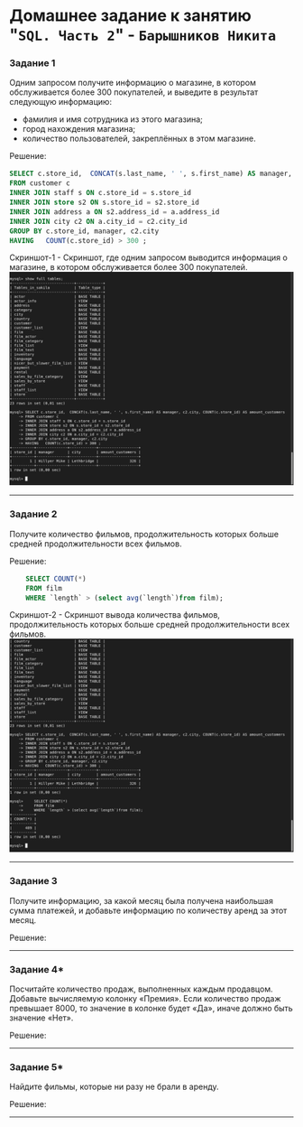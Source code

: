 # Домашнее задание к занятию "`SQL. Часть 2`" - `Барышников Никита`


### Задание 1

Одним запросом получите информацию о магазине, в котором обслуживается более 300 покупателей, и выведите в результат следующую информацию: 
- фамилия и имя сотрудника из этого магазина;
- город нахождения магазина;
- количество пользователей, закреплённых в этом магазине.

Решение:

```sql
SELECT c.store_id,  CONCAT(s.last_name, ' ', s.first_name) AS manager, c2.city, COUNT(c.store_id) AS amount_customers
FROM customer c
INNER JOIN staff s ON c.store_id = s.store_id
INNER JOIN store s2 ON s.store_id = s2.store_id
INNER JOIN address a ON s2.address_id = a.address_id 
INNER JOIN city c2 ON a.city_id = c2.city_id 
GROUP BY c.store_id, manager, c2.city
HAVING   COUNT(c.store_id) > 300 ;
```

Скриншот-1 - Скриншот, где одним запросом выводится информация о магазине, в котором обслуживается более 300 покупателей.
![Скриншот-1](https://github.com/BaryshnikovNV/Databases-and-information-security/blob/main/img/12-04/12.4.1_Скриншот,_где_одним_запросом_выводится_информация_о_магазине,_в_котором_обслуживается_более_300_покупателей.png)

---

### Задание 2

Получите количество фильмов, продолжительность которых больше средней продолжительности всех фильмов.

Решение:

```sql
    SELECT COUNT(*)
    FROM film 
    WHERE `length` > (select avg(`length`)from film);
```

Скриншот-2 - Скриншот вывода количества фильмов, продолжительность которых больше средней продолжительности всех фильмов.
![Скриншот-2](https://github.com/BaryshnikovNV/Databases-and-information-security/blob/main/img/12-04/12.4.2_Скриншот_вывода_количества_фильмов,_продолжительность_которых_больше_средней_продолжительности_всех_фильмов.png)

---

### Задание 3

Получите информацию, за какой месяц была получена наибольшая сумма платежей, и добавьте информацию по количеству аренд за этот месяц.

Решение:



---

### Задание 4*

Посчитайте количество продаж, выполненных каждым продавцом. Добавьте вычисляемую колонку «Премия». Если количество продаж превышает 8000, то значение в колонке будет «Да», иначе должно быть значение «Нет».

Решение:



---

### Задание 5*

Найдите фильмы, которые ни разу не брали в аренду.

Решение:



---